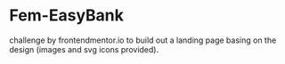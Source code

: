 # Fem-EasyBank
 challenge by frontendmentor.io to build out a landing page basing on the design (images and svg icons provided).
